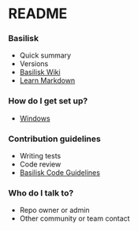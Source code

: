 # README #

### Basilisk ###

* Quick summary
* Versions
* [Basilisk Wiki](https://bitbucket.org/avslab/basilisk/wiki/Home)
* [Learn Markdown](https://bitbucket.org/tutorials/markdowndemo)

### How do I get set up? ###
* [Windows](https://bitbucket.org/avslab/basilisk/wiki/Windows:%20How%20to%20get%20setup)

### Contribution guidelines ###

* Writing tests
* Code review
* [Basilisk Code Guidelines](https://bitbucket.org/avslab/basilisk/wiki/Basilisk%20Project%20Core%20Coding%20Guidelines)

### Who do I talk to? ###

* Repo owner or admin
* Other community or team contact